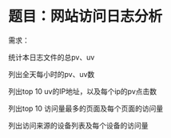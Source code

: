 # 题目：网站访问日志分析

需求：

统计本日志文件的总pv、uv

列出全天每小时的pv、uv数

列出top 10 uv的IP地址，以及每个ip的pv点击数

列出top 10 访问量最多的页面及每个页面的访问量

列出访问来源的设备列表及每个设备的访问量
